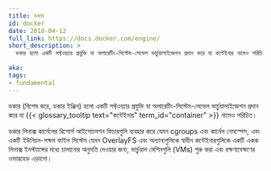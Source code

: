 ```yaml
---
title: ডকার
id: docker
date: 2018-04-12
full_link: https://docs.docker.com/engine/
short_description: >
  ডকার হলো একটি সফ্টওয়্যার প্রযুক্তি যা অপারেটিং-সিস্টেম-লেভেল ভার্চুয়ালাইজেশন প্রদান করে যা কন্টেইনার নামেও পরিচিত।

aka:
tags:
- fundamental
---
```

ডকার (বিশেষ করে, ডকার ইঞ্জিন) হলো একটি সফ্টওয়্যার প্রযুক্তি যা অপারেটিং-সিস্টেম-লেভেল ভার্চুয়ালাইজেশন প্রদান করে যা {{< glossary_tooltip text="কন্টেইনার" term_id="container" >}} নামেও পরিচিত।

<!--more-->

ডকার লিনাক্স কার্নেলের রিসোর্স আইসোলেশন ফিচারগুলি ব্যবহার করে যেমন cgroups এবং কার্নেল নেমস্পেস, এবং একটি ইউনিয়ন-সক্ষম ফাইল সিস্টেম যেমন OverlayFS এবং অন্যান্যগুলিকে স্বাধীন কন্টেইনারগুলিকে একটি একক লিনাক্স ইনস্ট্যান্সের মধ্যে চালানোর অনুমতি দেওয়ার জন্য, ভার্চুয়াল মেশিনগুলি (VMs) শুরু করা এবং রক্ষণাবেক্ষণের ওভারহেড এড়ানো।

